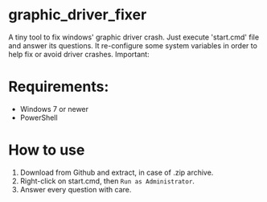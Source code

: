 # graphic_driver_fixer
A tiny tool to fix windows' graphic driver crash. Just execute 'start.cmd' file and answer its questions. It re-configure some system variables in order to help fix or avoid driver crashes.
Important:
# Requirements:
- Windows 7 or newer
- PowerShell
# How to use
1. Download from Github and extract, in case of .zip archive.
2. Right-click on start.cmd, then `Run as Administrator`.
3. Answer every question with care.
